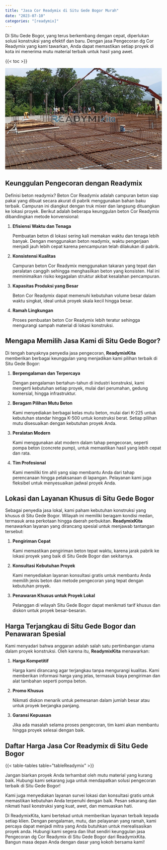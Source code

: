 ```yaml
---
title: "Jasa Cor Readymix di Situ Gede Bogor Murah"
date: "2023-07-10"
categories: "[readymix]"
---
```


Di Situ Gede Bogor, yang terus berkembang dengan cepat, diperlukan solusi konstruksi yang efektif dan baru. Dengan jasa Pengecoran dg Cor Readymix yang kami tawarkan, Anda dapat memastikan setiap proyek di kota ini menerima mutu material terbaik untuk hasil yang awet.

{{< toc >}}

![Jasa Cor Readymix di Situ Gede Bogor Murah](/images/readymix/cor-readymix-29.jpg)

## Keunggulan Pengecoran dengan Readymix

Definisi beton readymix? Beton Cor Readymix adalah campuran beton siap pakai yang dibuat secara akurat di pabrik menggunakan bahan baku terbaik. Campuran ini diangkut dengan truk mixer dan langsung dituangkan ke lokasi proyek. Berikut adalah beberapa keunggulan beton Cor Readymix dibandingkan metode konvensional:

1. **Efisiensi Waktu dan Tenaga**

   Pembuatan beton di lokasi sering kali memakan waktu dan tenaga lebih banyak. Dengan menggunakan beton readymix, waktu pengerjaan menjadi jauh lebih cepat karena pencampuran telah dilakukan di pabrik.

2. **Konsistensi Kualitas**

   Campuran beton Cor Readymix menggunakan takaran yang tepat dan peralatan canggih sehingga menghasilkan beton yang konsisten. Hal ini meminimalkan risiko kegagalan struktur akibat kesalahan pencampuran.

3. **Kapasitas Produksi yang Besar**

   Beton Cor Readymix dapat memenuhi kebutuhan volume besar dalam waktu singkat, ideal untuk proyek skala kecil hingga besar.

4. **Ramah Lingkungan**

   Proses pembuatan beton Cor Readymix lebih teratur sehingga mengurangi sampah material di lokasi konstruksi.

## Mengapa Memilih Jasa Kami di Situ Gede Bogor?

Di tengah banyaknya penyedia jasa pengecoran, **ReadymixKita** memberikan berbagai keunggulan yang menjadikan kami pilihan terbaik di Situ Gede Bogor:

1. **Berpengalaman dan Terpercaya**

   Dengan pengalaman bertahun-tahun di industri konstruksi, kami mengerti kebutuhan setiap proyek, mulai dari perumahan, gedung komersial, hingga infrastruktur.

2. **Beragam Pilihan Mutu Beton**

   Kami menyediakan berbagai kelas mutu beton, mulai dari K-225 untuk kebutuhan standar hingga K-500 untuk konstruksi berat. Setiap pilihan mutu disesuaikan dengan kebutuhan proyek Anda.

3. **Peralatan Modern**

   Kami menggunakan alat modern dalam tahap pengecoran, seperti pompa beton (concrete pump), untuk memastikan hasil yang lebih cepat dan rata.

4. **Tim Profesional**

   Kami memiliki tim ahli yang siap membantu Anda dari tahap perencanaan hingga pelaksanaan di lapangan. Pelayanan kami juga fleksibel untuk menyesuaikan jadwal proyek Anda.

## Lokasi dan Layanan Khusus di Situ Gede Bogor

Sebagai penyedia jasa lokal, kami paham kebutuhan konstruksi yang khusus di Situ Gede Bogor. Wilayah ini memiliki beragam kondisi medan, termasuk area perkotaan hingga daerah perbukitan. **ReadymixKita** menawarkan layanan yang dirancang spesial untuk menjawab tantangan tersebut:

1. **Pengiriman Cepat**

   Kami memastikan pengiriman beton tepat waktu, karena jarak pabrik ke lokasi proyek yang baik di Situ Gede Bogor dan sekitarnya.

2. **Konsultasi Kebutuhan Proyek**

   Kami menyediakan layanan konsultasi gratis untuk membantu Anda memilih jenis beton dan metode pengecoran yang tepat dengan kebutuhan proyek.

3. **Penawaran Khusus untuk Proyek Lokal**

   Pelanggan di wilayah Situ Gede Bogor dapat menikmati tarif khusus dan diskon untuk proyek besar-besaran.

## Harga Terjangkau di Situ Gede Bogor dan Penawaran Spesial

Kami menyadari bahwa anggaran adalah salah satu pertimbangan utama dalam proyek konstruksi. Oleh karena itu, **ReadymixKita** menawarkan:

1. **Harga Kompetitif**

   Harga kami dirancang agar terjangkau tanpa mengurangi kualitas. Kami memberikan informasi harga yang jelas, termasuk biaya pengiriman dan alat tambahan seperti pompa beton.

2. **Promo Khusus**

   Nikmati diskon menarik untuk pemesanan dalam jumlah besar atau untuk proyek berjangka panjang.

3. **Garansi Kepuasan**

   Jika ada masalah selama proses pengecoran, tim kami akan membantu hingga proyek selesai dengan baik.

## Daftar Harga Jasa Cor Readymix di Situ Gede Bogor

{{< table-tables table="tableReadymix" >}}

Jangan biarkan proyek Anda terhambat oleh mutu material yang kurang baik. Hubungi kami sekarang juga untuk mendapatkan solusi pengecoran terbaik di Situ Gede Bogor!

Kami juga menyediakan layanan survei lokasi dan konsultasi gratis untuk memastikan kebutuhan Anda terpenuhi dengan baik. Pesan sekarang dan nikmati hasil konstruksi yang kuat, awet, dan memuaskan hati.

Di ReadymixKita, kami bertekad untuk memberikan layanan terbaik kepada setiap klien. Dengan pengalaman, mutu, dan pelayanan yang ramah, kami percaya dapat menjadi mitra yang Anda butuhkan untuk merealisasikan proyek anda. Hubungi kami segera dan lihat sendiri keunggulan jasa Pengecoran dg Cor Readymix di Situ Gede Bogor dari ReadymixKita. Bangun masa depan Anda dengan dasar yang kokoh bersama kami!